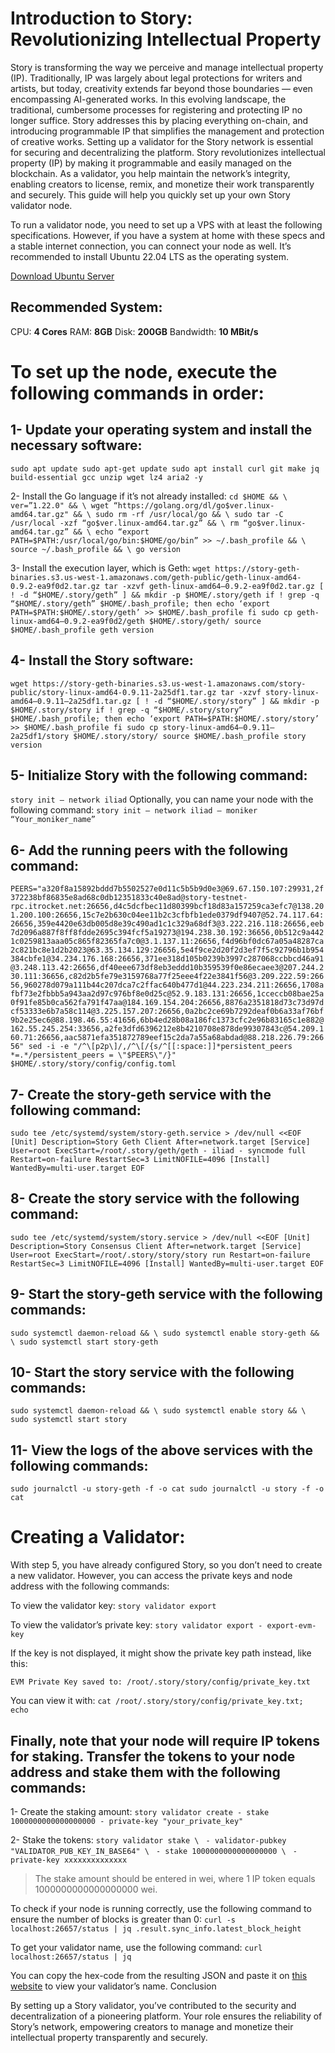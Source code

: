 # Introduction to Story: Revolutionizing Intellectual Property
Story is transforming the way we perceive and manage intellectual property (IP). Traditionally, IP was largely about legal protections for writers and artists, but today, creativity extends far beyond those boundaries — even encompassing AI-generated works. In this evolving landscape, the traditional, cumbersome processes for registering and protecting IP no longer suffice. Story addresses this by placing everything on-chain, and introducing programmable IP that simplifies the management and protection of creative works.
Setting up a validator for the Story network is essential for securing and decentralizing the platform. Story revolutionizes intellectual property (IP) by making it programmable and easily managed on the blockchain. As a validator, you help maintain the network’s integrity, enabling creators to license, remix, and monetize their work transparently and securely. This guide will help you quickly set up your own Story validator node.

To run a validator node, you need to set up a VPS with at least the following specifications. However, if you have a system at home with these specs and a stable internet connection, you can connect your node as well. It’s recommended to install Ubuntu 22.04 LTS as the operating system.

[Download Ubuntu Server](https://ubuntu.com/download/server)

## Recommended System:
CPU: **4 Cores**
RAM: **8GB**
Disk: **200GB**
Bandwidth: **10 MBit/s**

# To set up the node, execute the following commands in order:

## 1- Update your operating system and install the necessary software:
``
sudo apt update
sudo apt-get update
sudo apt install curl git make jq build-essential gcc unzip wget lz4 aria2 -y
``

2- Install the Go language if it’s not already installed:
``
cd $HOME && \
ver=”1.22.0" && \
wget “https://golang.org/dl/go$ver.linux-amd64.tar.gz" && \
sudo rm -rf /usr/local/go && \
sudo tar -C /usr/local -xzf “go$ver.linux-amd64.tar.gz” && \
rm “go$ver.linux-amd64.tar.gz” && \
echo “export PATH=$PATH:/usr/local/go/bin:$HOME/go/bin” >> ~/.bash_profile && \
source ~/.bash_profile && \
go version
``

3- Install the execution layer, which is Geth:
``
wget https://story-geth-binaries.s3.us-west-1.amazonaws.com/geth-public/geth-linux-amd64-0.9.2-ea9f0d2.tar.gz
tar -xzvf geth-linux-amd64–0.9.2-ea9f0d2.tar.gz
[ ! -d “$HOME/.story/geth” ] && mkdir -p $HOME/.story/geth
if ! grep -q “$HOME/.story/geth” $HOME/.bash_profile; then
 echo ‘export PATH=$PATH:$HOME/.story/geth’ >> $HOME/.bash_profile
fi
sudo cp geth-linux-amd64–0.9.2-ea9f0d2/geth $HOME/.story/geth/
source $HOME/.bash_profile
geth version
``

## 4- Install the Story software:
``
wget https://story-geth-binaries.s3.us-west-1.amazonaws.com/story-public/story-linux-amd64-0.9.11-2a25df1.tar.gz
tar -xzvf story-linux-amd64–0.9.11–2a25df1.tar.gz
[ ! -d “$HOME/.story/story” ] && mkdir -p $HOME/.story/story
if ! grep -q “$HOME/.story/story” $HOME/.bash_profile; then
 echo ‘export PATH=$PATH:$HOME/.story/story’ >> $HOME/.bash_profile
fi
sudo cp story-linux-amd64–0.9.11–2a25df1/story $HOME/.story/story/
source $HOME/.bash_profile
story version
``

## 5- Initialize Story with the following command:
`story init — network iliad`
Optionally, you can name your node with the following command:
`story init — network iliad — moniker “Your_moniker_name”`

## 6- Add the running peers with the following command:
``
PEERS="a320f8a15892bddd7b5502527e0d11c5b5b9d0e3@69.67.150.107:29931,2f372238bf86835e8ad68c0db12351833c40e8ad@story-testnet-rpc.itrocket.net:26656,d4c5dcfbec11d80399bcf18d83a157259ca3efc7@138.201.200.100:26656,15c7e2b630c04ee11b2c3cfbfb1ede0379df9407@52.74.117.64:26656,359e4420e63db005d8e39c490ad1c1c329a68df3@3.222.216.118:26656,eeb7d2096a887f8ff8fdde2695c394fcf5a19273@194.238.30.192:36656,0b512c9a4421c0259813aaa05c865f82365fa7c0@3.1.137.11:26656,f4d96bf0dc67a05a48287ca2c821bc8e1d2b2023@63.35.134.129:26656,5e4f9ce2d20f2d3ef7f5c92796b1b954384cbfe1@34.234.176.168:26656,371ee318d105b0239b3997c287068ccbbcd46a91@3.248.113.42:26656,df40eee673df8eb3eddd10b359539f0e86ecaee3@207.244.230.111:36656,c82d2b5fe79e3159768a77f25eee4f22e3841f56@3.209.222.59:26656,960278d079a111b44c207dca7c2ffac640b477d1@44.223.234.211:26656,1708afbf73e2fbbb5a943aa2d97c976bf8e0d25c@52.9.183.131:26656,1cceccb08bae25a0f91fe85b0ca562fa791f47aa@184.169.154.204:26656,8876a2351818d73c73d97dcf53333e6b7a58c114@3.225.157.207:26656,0a2bc2ce69b7292deaf0b6a33af76bf9b2e25ec6@88.198.46.55:41656,6bb4ed28b08a186fc1373cfc2e96b83165c1e882@162.55.245.254:33656,a2fe3dfd6396212e8b4210708e878de99307843c@54.209.160.71:26656,aac5871efa351872789eef15c2da7a55a68abdad@88.218.226.79:26656"
sed -i -e "/^\[p2p\]/,/^\[/{s/^[[:space:]]*persistent_peers *=.*/persistent_peers = \"$PEERS\"/}" $HOME/.story/story/config/config.toml
``

## 7- Create the story-geth service with the following command:
``
sudo tee /etc/systemd/system/story-geth.service > /dev/null <<EOF
[Unit]
Description=Story Geth Client
After=network.target
[Service]
User=root
ExecStart=/root/.story/geth/geth - iliad - syncmode full
Restart=on-failure
RestartSec=3
LimitNOFILE=4096
[Install]
WantedBy=multi-user.target
EOF
``

## 8- Create the story service with the following command:
``
sudo tee /etc/systemd/system/story.service > /dev/null <<EOF
[Unit]
Description=Story Consensus Client
After=network.target
[Service]
User=root
ExecStart=/root/.story/story/story run
Restart=on-failure
RestartSec=3
LimitNOFILE=4096
[Install]
WantedBy=multi-user.target
EOF
``

## 9- Start the story-geth service with the following commands:
``
sudo systemctl daemon-reload && \
sudo systemctl enable story-geth && \
sudo systemctl start story-geth
``

## 10- Start the story service with the following commands:
``
sudo systemctl daemon-reload && \
sudo systemctl enable story && \
sudo systemctl start story
``

## 11- View the logs of the above services with the following commands:
``
sudo journalctl -u story-geth -f -o cat
sudo journalctl -u story -f -o cat
``

# Creating a Validator:

With step 5, you have already configured Story, so you don’t need to create a new validator. However, you can access the private keys and node address with the following commands:

To view the validator key:
`story validator export`

To view the validator’s private key:
`story validator export - export-evm-key`

If the key is not displayed, it might show the private key path instead, like this:

    EVM Private Key saved to: /root/.story/story/config/private_key.txt

You can view it with:
`cat /root/.story/story/config/private_key.txt; echo`

## Finally, note that your node will require IP tokens for staking. Transfer the tokens to your node address and stake them with the following commands:

1- Create the staking amount:
`story validator create - stake 1000000000000000000 - private-key "your_private_key"`

2- Stake the tokens:
`story validator stake \`
` - validator-pubkey "VALIDATOR_PUB_KEY_IN_BASE64" \`
` - stake 1000000000000000000 \`
` - private-key xxxxxxxxxxxxxx`

> The stake amount should be entered in wei, where 1 IP token equals 1000000000000000000 wei.

To check if your node is running correctly, use the following command to ensure the number of blocks is greater than 0:
`curl -s localhost:26657/status | jq .result.sync_info.latest_block_height`

To get your validator name, use the following command:
`curl localhost:26657/status | jq`

You can copy the hex-code from the resulting JSON and paste it on [this website](https://testnet.story.explorers.guru/) to view your validator’s name.
Conclusion

By setting up a Story validator, you’ve contributed to the security and decentralization of a pioneering platform. Your role ensures the reliability of Story’s network, empowering creators to manage and monetize their intellectual property transparently and securely.
